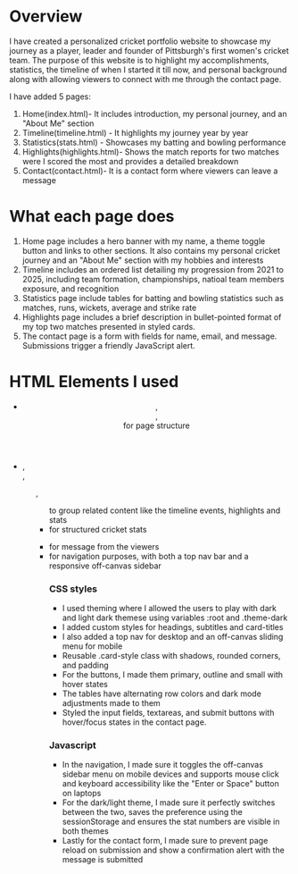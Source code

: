 # Overview 
I have created a personalized cricket portfolio website to showcase my journey as a player, leader and founder of Pittsburgh's first women's cricket team. The purpose of this website is to highlight my accomplishments, statistics, the timeline of when I started it till now, and personal background along with allowing viewers to connect with me through the contact page. 

I have added 5 pages:
1. Home(index.html)- It includes introduction, my personal journey, and an "About Me" section
2. Timeline(timeline.html) - It highlights my journey year by year
3. Statistics(stats.html) - Showcases my batting and bowling performance
4. Highlights(highlights.html)- Shows the match reports for two matches were I scored the most and provides a detailed breakdown
5. Contact(contact.html)- It is a contact form where viewers can leave a message

# What each page does 
1. Home page includes a hero banner with my name, a theme toggle button and links to other sections. It also contains my personal cricket journey and an "About Me" section with my hobbies and interests
2. Timeline includes an ordered list detailing my progression from 2021 to 2025, including team formation, championships, natioal team members exposure, and recognition
3. Statistics page include tables for batting and bowling statistics such as matches, runs, wickets, average and strike rate
4. Highlights page includes a brief description in bullet-pointed format of my top two matches presented in styled cards.
5. The contact page is a form with fields for name, email, and message. Submissions trigger a friendly JavaScript alert.

# HTML Elements I used
- <header>, <main>, <footer> for page structure 
- <section>, <article>, <ol>,<ul> to group related content like the timeline events, highlights and stats
- <table> for structured cricket stats 
- <form> for message from the viewers
- <nav> for navigation purposes, with both a top nav bar and a responsive off-canvas sidebar

# CSS styles 
- I used theming where I allowed the users to play with dark and light dark themese using variables :root and .theme-dark
- I added custom styles for headings, subtitles and card-titles
- I also added a top nav for desktop and an off-canvas sliding menu for mobile
- Reusable .card-style class with shadows, rounded corners, and padding
- For the buttons, I made them primary, outline and small with hover states
- The tables have alternating row colors and dark mode adjustments made to them
- Styled the input fields, textareas, and submit buttons with hover/focus states in the contact page.

# Javascript
- In the navigation, I made sure it toggles the off-canvas sidebar menu on mobile devices and supports mouse click and keyboard accessibility like the "Enter or Space" button on laptops
- For the dark/light theme, I made sure it perfectly switches between the two, saves the preference using the sessionStorage and ensures the stat numbers are visible in both themes
- Lastly for the contact form, I made sure to prevent page reload on submission and show a confirmation alert with the message is submitted 







